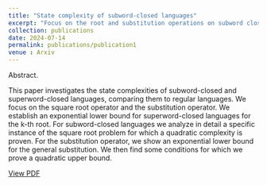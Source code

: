 ```yaml
---
title: "State complexity of subword-closed languages"
excerpt: "Focus on the root and substitution operations on subword closed and superword closed languages"
collection: publications
date: 2024-07-14
permalink: publications/publication1
venue : Arxiv
---
```


Abstract. 

This paper investigates the state complexities of subword-closed and
superword-closed languages, comparing them to regular languages. We focus on
the square root operator and the substitution operator. We establish an exponential
lower bound for superword-closed languages for the k-th root. For subword-closed
languages we analyze in detail a specific instance of the square root problem for
which a quadratic complexity is proven. For the substitution operator, we show
an exponential lower bound for the general substitution. We then find some conditions for which we prove a quadratic upper bound.


[View PDF](/files/papier_lncs.pdf)
